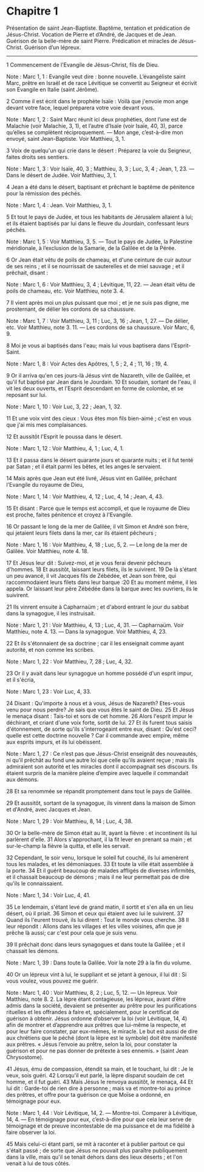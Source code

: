 # Chapitre 1

Présentation de saint Jean-Baptiste.
Baptême, tentation et prédication de Jésus-Christ.
Vocation de Pierre et d’André, de Jacques et de Jean.
Guérison de la belle-mère de saint Pierre.
Prédication et miracles de Jésus-Christ.
Guérison d’un lépreux.

***

1 Commencement de l'Evangile de Jésus-Christ, fils de Dieu.

<span class="bible-note">Note : </span> Marc 1, 1 : Evangile veut dire : bonne nouvelle. L’évangéliste saint Marc, prêtre en Israël et de race Lévitique se convertit au Seigneur et écrivit son Evangile en Italie (saint Jérôme).


2 Comme il est écrit dans le prophète Isaïe : Voilà que j'envoie mon ange devant votre face, lequel préparera votre voie devant vous.

<span class="bible-note">Note : </span> Marc 1, 2 : Saint Marc réunit ici deux prophéties, dont l’une est de Malachie (voir Malachie, 3, 1), et l’autre d’Isaïe (voir Isaïe, 40, 3), parce qu’elles se complètent réciproquement. ― Mon ange, c’est-à-dire mon envoyé, saint Jean-Baptiste. Voir Matthieu, 3, 1.

3 Voix de quelqu'un qui crie dans le désert : Préparez la voie du Seigneur, faites droits ses sentiers.

<span class="bible-note">Note : </span> Marc 1, 3 : Voir Isaïe, 40, 3 ; Matthieu, 3, 3 ; Luc, 3, 4 ; Jean, 1, 23. ― Dans le désert de Judée. Voir Matthieu, 3, 1.

4 Jean a été dans le désert, baptisant et prêchant le baptême de pénitence pour la rémission des péchés.

<span class="bible-note">Note : </span> Marc 1, 4 : Jean. Voir Matthieu, 3, 1.

5 Et tout le pays de Judée, et tous les habitants de Jérusalem allaient à lui; et ils étaient baptisés par lui dans le fleuve du Jourdain, confessant leurs péchés.

<span class="bible-note">Note : </span> Marc 1, 5 : Voir Matthieu, 3, 5. ― Tout le pays de Judée, la Palestine méridionale, à l’exclusion de la Samarie, de la Galilée et de la Pérée.

6 Or Jean était vêtu de poils de chameau, et d'une ceinture de cuir autour de ses reins ; et il se nourrissait de sauterelles et de miel sauvage ; et il prêchait, disant :

<span class="bible-note">Note : </span> Marc 1, 6 : Voir Matthieu, 3, 4 ; Lévitique, 11, 22. ― Jean était vêtu de poils de chameau, etc. Voir Matthieu, note 3. 4.

7 Il vient après moi un plus puissant que moi ; et je ne suis pas digne, me prosternant, de délier les cordons de sa chaussure.

<span class="bible-note">Note : </span> Marc 1, 7 : Voir Matthieu, 3, 11 ; Luc, 3, 16 ; Jean, 1, 27. ― De délier, etc. Voir Matthieu, note 3. 11. ― Les cordons de sa chaussure. Voir Marc, 6, 9.

8 Moi je vous ai baptisés dans l'eau; mais lui vous baptisera dans l'Esprit-Saint.

<span class="bible-note">Note : </span> Marc 1, 8 : Voir Actes des Apôtres, 1, 5 ; 2, 4 ; 11, 16 ; 19, 4.


9 Or il arriva qu'en ces jours-là Jésus vint de Nazareth, ville de Galilée, et qu'il fut baptisé par Jean dans le Jourdain. 10 Et soudain, sortant de l'eau, il vit les deux ouverts, et l'Esprit descendant en forme de colombe, et se reposant sur lui.

<span class="bible-note">Note : </span> Marc 1, 10 : Voir Luc, 3, 22 ; Jean, 1, 32.

11 Et une voix vint des cieux : Vous êtes mon fils bien-aimé ; c'est en vous que j'ai mis mes complaisances.


12 Et aussitôt l'Esprit le poussa dans le désert.

<span class="bible-note">Note : </span> Marc 1, 12 : Voir Matthieu, 4, 1 ; Luc, 4, 1.

13 Et il passa dans le désert quarante jours et quarante nuits ; et il fut tenté par Satan ; et il était parmi les bêtes, et les anges le servaient.


14 Mais après que Jean eut été livré, Jésus vint en Galilée, prêchant l'Evangile du royaume de Dieu,

<span class="bible-note">Note : </span> Marc 1, 14 : Voir Matthieu, 4, 12 ; Luc, 4, 14 ; Jean, 4, 43.

15 Et disant : Parce que le temps est accompli, et que le royaume de Dieu est proche, faites pénitence et croyez à l'Evangile.


16 Or passant le long de la mer de Galilée, il vit Simon et André son frère, qui jetaient leurs filets dans la mer, car ils étaient pêcheurs ;

<span class="bible-note">Note : </span> Marc 1, 16 : Voir Matthieu, 4, 18 ; Luc, 5, 2. ― Le long de la mer de Galilée. Voir Matthieu, note 4. 18.

17 Et Jésus leur dit : Suivez-moi, et je vous ferai devenir pêcheurs d'hommes. 18 Et aussitôt, laissant leurs filets, ils le suivirent. 19 De là s'étant un peu avancé, il vit Jacques fils de Zébédée, et Jean son frère, qui raccommodaient leurs filets dans leur barque :20 Et au moment même, il les appela. Or laissant leur père Zébédée dans la barque avec les ouvriers, ils le suivirent.


21 Ils vinrent ensuite à Capharnaüm ; et d'abord entrant le jour du sabbat dans la synagogue, il les instruisait.

<span class="bible-note">Note : </span> Marc 1, 21 : Voir Matthieu, 4, 13 ; Luc, 4, 31. ― Capharnaüm. Voir Matthieu, note 4. 13. ― Dans la synagogue. Voir Matthieu, 4, 23.

22 Et ils s'étonnaient de sa doctrine ; car il les enseignait comme ayant autorité, et non comme les scribes.

<span class="bible-note">Note : </span> Marc 1, 22 : Voir Matthieu, 7, 28 ; Luc, 4, 32.


23 Or il y avait dans leur synagogue un homme possédé d'un esprit impur, et il s'écria,

<span class="bible-note">Note : </span> Marc 1, 23 : Voir Luc, 4, 33.

24 Disant : Qu'importe à nous et à vous, Jésus de Nazareth? Etes-vous venu pour nous perdre? Je sais que vous êtes le saint de Dieu. 25 Et Jésus le menaça disant : Tais-toi et sors de cet homme. 26 Alors l'esprit impur le déchirant, et criant d'une voix forte, sortit de lui. 27 Et ils furent tous saisis d'étonnement, de sorte qu'ils s'interrogeaint entre eux, disant : Qu'est ceci? quelle est cette doctrine nouvelle ? Car il commande avec empire, même aux esprits impurs, et ils lui obéissent.

<span class="bible-note">Note : </span> Marc 1, 27 : Ce n’est pas que Jésus-Christ enseignât des nouveautés, ni qu’il prêchât au fond une autre loi que celle qu’ils avaient reçue ; mais ils admiraient son autorité et les miracles dont il accompagnait ses discours. Ils étaient surpris de la manière pleine d’empire avec laquelle il commandait aux démons.

28 Et sa renommée se répandit promptement dans tout le pays de Galilée.


29 Et aussitôt, sortant de la synagogue, ils vinrent dans la maison de Simon et d'André, avec Jacques et Jean.

<span class="bible-note">Note : </span> Marc 1, 29 : Voir Matthieu, 8, 14 ; Luc, 4, 38.

30 Or la belle-mère de Simon était au lit, ayant la fièvre : et incontinent ils lui parlèrent d'elle. 31 Alors s'approchant, il la fit lever en prenant sa main ; et sur-le-champ la fièvre la quitta, et elle les servait.


32 Cependant, le soir venu, lorsque le soleil fut couché, ils lui amenèrent tous les malades, et les démoniaques. 33 Et toute la ville était assemblée à la porte. 34 Et il guérit beaucoup de malades affligés de diverses infirmités, et il chassait beaucoup de démons ; mais il ne leur permettait pas de dire qu'ils le connaissaient.

<span class="bible-note">Note : </span> Marc 1, 34 : Voir Luc, 4, 41.


35 Le lendemain, s'étant levé de grand matin, il sortit et s'en alla en un lieu désert, où il priait. 36 Simon et ceux qui étaient avec lui le suivirent. 37 Quand ils l'eurent trouvé, ils lui dirent : Tout le monde vous cherche. 38 Il leur répondit : Allons dans les villages et les villes voisines, afin que je prêche là aussi; car c'est pour cela que je suis venu.


39 Il prêchait donc dans leurs synagogues et dans toute la Galilée ; et il chassait les démons.

<span class="bible-note">Note : </span> Marc 1, 39 : Dans toute la Galilée. Voir la note 29 à la fin du volume.


40 Or un lépreux vint à lui, le suppliant et se jetant à genoux, il lui dit : Si vous voulez, vous pouvez me guérir.

<span class="bible-note">Note : </span> Marc 1, 40 : Voir Matthieu, 8, 2 ; Luc, 5, 12. ― Un lépreux. Voir Matthieu, note 8. 2. La lèpre étant contagieuse, les lépreux, avant d’être admis dans la société, devaient se présenter au prêtre pour les purifications rituelles et les offrandes à faire et, spécialement, pour le certificat de guérison à obtenir. Jésus ordonne d’observer la loi (voir Lévitique, 14, 4) afin de montrer et d’apprendre aux prêtres que lui-même la respecte, et pour leur faire constater, par eux-mêmes, le miracle. Le but est aussi de dire aux chrétiens que le péché (dont la lèpre est le symbole) doit être manifesté aux prêtres. « Jésus l’envoie au prêtre, selon la loi, pour constater la guérison et pour ne pas donner de prétexte à ses ennemis. » (saint Jean Chrysostome).

41 Jésus, ému de compassion, étendit sa main, et le touchant, lui dit : Je le veux, sois guéri. 42 Lorsqu'il eut parlé, la lèpre disparut soudain de cet homme, et il fut guéri. 43 Mais Jésus le renvoya aussitôt, le menaça, 44 Et lui dit : Garde-toi de rien dire à personne ; mais va et montre-toi au prince des prêtres, et offre pour ta guérison ce que Moïse a ordonné, en témoignage pour eux.

<span class="bible-note">Note : </span> Marc 1, 44 : Voir Lévitique, 14, 2. ― Montre-toi. Comparer à Lévitique, 14, 4. ― En témoignage pour eux, c’est-à-dire pour que cela leur serve de témoignage et de preuve incontestable de ma puissance et de ma fidélité à faire observer la loi.

45 Mais celui-ci étant parti, se mit à raconter et à publier partout ce qui s'était passé ; de sorte que Jésus ne pouvait plus paraître publiquement dans la ville, mais qu'il se tenait dehors dans des lieux déserts ; et l'on venait à lui de tous côtés.


